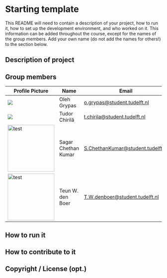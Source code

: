# Starting template

This README will need to contain a description of your project, how to run it, how to set up the development environment, and who worked on it.
This information can be added throughout the course, except for the names of the group members.
Add your own name (do not add the names for others!) to the section below.

## Description of project

## Group members

| Profile Picture                                                                                | Name                | Email                             |
|------------------------------------------------------------------------------------------------|---------------------|-----------------------------------|
| ![](https://placekitten.com/200/301)                                                           | Oleh Grypas         | o.grypas@student.tudelft.nl       |
| ![](https://secure.gravatar.com/avatar/03df265b4d72976dae0672c815e8fbaa?s=50&d=identicon)      | Tudor Chirilă       | t.chirila@student.tudelft.nl      |
| <img src="https://sagarspace.com/assets/varian.png" alt="test" width="150"/> | Sagar Chethan Kumar | S.ChethanKumar@student.tudelft.nl |
| <img src="https://en.wikipedia.org/wiki/Cattle#/media/File:Cow_(Fleckvieh_breed)_Oeschinensee_Slaunger_2009-07-07.jpg" alt="test" width="150"/> | Teun W. den Boer | T.W.denboer@student.tudelft.nl |

<!-- Instructions (remove once assignment has been completed -->
<!-- - Add (only!) your own name to the table above (use Markdown formatting) -->
<!-- - Mention your *student* email address -->
<!-- - Preferably add a recognizable photo, otherwise add your GitLab photo -->
<!-- - (please make sure the photos have the same size) --> 

## How to run it

## How to contribute to it

## Copyright / License (opt.)
